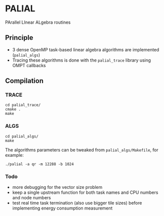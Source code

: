 # PALIAL
PArallel LInear ALgebra routines

## Principle
* 3 dense OpenMP task-based linear algebra algorithms are implemented (```palial_algs```)
* Tracing these algorithms is done with the ```palial_trace``` library using OMPT callbacks

## Compilation

### TRACE
```
cd palial_trace/
cmake .
make
```

### ALGS
```
cd palial_algs/
make
```

The algorithms parameters can be tweaked from ```palial_algs/Makefile```, for example:
```
./palial -a qr -m 12288 -b 1024
```

### Todo
* more debugging for the vector size problem
* keep a single upstream function for both task names and CPU numbers and node numbers
* test real time task termination (also use bigger tile sizes) before implementing energy consumption measurement

